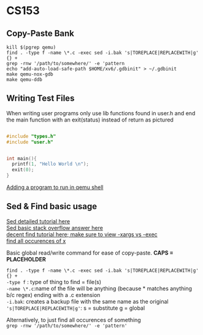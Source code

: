 # CS153
## Copy-Paste Bank
``kill $(pgrep qemu)``  
``find . -type f -name \*.c -exec sed -i.bak 's|TOREPLACE|REPLACEWITH|g' {} +``     
``grep -rnw '/path/to/somewhere/' -e 'pattern``  
``echo "add-auto-load-safe-path $HOME/xv6/.gdbinit" > ~/.gdbinit``  
``make qemu-nox-gdb``  
``make qemu-ddb``  
## Writing Test Files
When writing user programs only use lib functions found in user.h and end the main function with an exit(status) instead of return as pictured

```C

#include "types.h"
#include "user.h"


int main(){
  printf(1, "Hello World \n");
  exit(0);
}

```

[Adding a program to run in qemu shell](https://ampleux.wordpress.com/2018/02/22/how-to-add-a-user-program-to-xv6/)

## Sed & Find basic usage
[Sed detailed tutorial here](http://www.grymoire.com/Unix/Sed.html#uh-0)  
[Sed basic stack overflow answer here](https://stackoverflow.com/questions/13364514/batch-replace-text-inside-text-file-linux-osx-commandline)   
[decent find tutorial here; make sure to view -xargs vs -exec](https://danielmiessler.com/study/find/)  
[find all occurences of x](https://stackoverflow.com/questions/16956810/how-do-i-find-all-files-containing-specific-text-on-linux)  

Basic global read/write command for ease of copy-paste.  **CAPS = PLACEHOLDER**

``find . -type f -name \*.c -exec sed -i.bak 's|TOREPLACE|REPLACEWITH|g' {} +``   
``-type f`` : type of thing to find = file(s)  
``-name \*.c``:name of the file will be anything (because * matches anything b/c regex) ending with a .c extension  
``-i.bak``: creates a backup file with the same name as the original   
``'s|TOREPLACE|REPLACEWITH|g'``: s = substitute g = global   


Alternatively, to just find all occurences of something  
``grep -rnw '/path/to/somewhere/' -e 'pattern'``  
